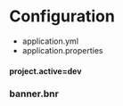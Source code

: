 Configuration
=====

* application.yml
* application.properties


####    project.active=dev

###  banner.bnr